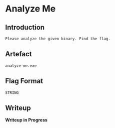 # Analyze Me

## Introduction
```
Please analyze the given binary. Find the flag.
```

## Artefact
```
analyze-me.exe
```

## Flag Format
```
STRING
```

## Writeup

**Writeup in Progress**


